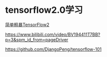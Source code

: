 # tensorflow2.0学习
[简单粗暴TensorFlow2](https://tf.wiki/zh_hans/)


https://www.bilibili.com/video/BV194411T7BB?p=3&spm_id_from=pageDriver

https://github.com/DjangoPeng/tensorflow-101
